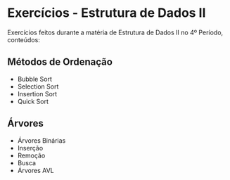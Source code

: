 <h1>Exercícios - Estrutura de Dados II</h1>

<p>Exercícios feitos durante a matéria de Estrutura de Dados II no 4º Período, conteúdos: </p>

<h2>Métodos de Ordenação </h2>

<ul>
  <li>Bubble Sort</li>
  <li>Selection Sort</li>
  <li>Insertion Sort</li>
  <li>Quick Sort</li>
</ul>

<h2>Árvores</h2>
<ul>
  <li>Árvores Binárias</li>
  <li>Inserção</li>
  <li>Remoção</li>
  <li>Busca</li>
  <li>Árvores AVL</li></li>
</ul>
